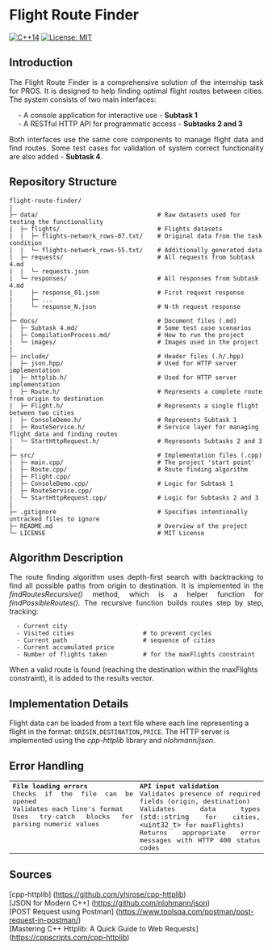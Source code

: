 # Flight Route Finder
[![C++14](https://img.shields.io/badge/C%2B%2B-14-blue)](https://en.cppreference.com/w/cpp/14) [![License: MIT](https://img.shields.io/badge/License-MIT-yellow.svg)](https://opensource.org/licenses/MIT)

## Introduction

<p align="justify">The Flight Route Finder is a comprehensive solution of the internship task for PROS. It is designed to help finding optimal flight routes between cities. The system consists of two main interfaces:</p>

&emsp; - A console application for interactive use - **Subtask 1**  
&emsp; - A RESTful HTTP API for programmatic access - **Subtasks 2 and 3**
   
<div align="justify">Both interfaces use the same core components to manage flight data and find routes. Some test cases for validation of system correct functionality are also added - <b>Subtask 4</b>.</div>

## Repository Structure

```
flight-route-finder/
|
├─ data/                                 # Raw datasets used for testing the functionallity
|  ├─ flights/                           # Flights datasets
|  |  ├─ flights-network_rows-07.txt/    # Original data from the task condition
|  |  └─ flights-network_rows-55.txt/    # Additionally generated data
|  ├─ requests/                          # All requests from Subtask 4.md
|  |  └─ requests.json               
|  └─ responses/                         # All responses from Subtask 4.md
|     ├─ response_01.json                # First request response
|     ├─ ...
|     └─ response_N.json                 # N-th request response
|
├─ docs/                                 # Document files (.md)
|  ├─ Subtask 4.md/                      # Some test case scenarios
|  ├─ CompilationProcess.md/             # How to run the project
|  └─ images/                            # Images used in the project
|
├─ include/                              # Header files (.h/.hpp)
|  ├─ json.hpp/                          # Used for HTTP server implementation
|  ├─ httplib.h/                         # Used for HTTP server implementation
|  ├─ Route.h/                           # Represents a complete route from origin to destination
|  ├─ Flight.h/                          # Represents a single flight between two cities
|  ├─ ConsoleDemo.h/                     # Represents Subtask 1
|  ├─ RouteService.h/                    # Service layer for managing flight data and finding routes
|  └─ StartHttpRequest.h/                # Represents Subtasks 2 and 3
|
├─ src/                                  # Implementation files (.cpp)
|  ├─ main.cpp/                          # The project 'start point'
|  ├─ Route.cpp/                         # Route finding algorithm
|  ├─ Flight.cpp/                    
|  ├─ ConsoleDemo.cpp/                   # Logic for Subtask 1
|  ├─ RouteService.cpp/              
|  └─ StartHttpRequest.cpp/              # Logic for Subtasks 2 and 3
|
├─ .gitignore                            # Specifies intentionally untracked files to ignore
├─ README.md                             # Overview of the project 
└─ LICENSE                               # MIT License                       
```

## Algorithm Description
<p align="justify">The route finding algorithm uses depth-first search with backtracking to find all possible paths from origin to destination. It is implemented in the <i>findRoutesRecursive()</i> method, which is a helper function for <i>findPossibleRoutes()</i>. The recursive function builds routes step by step, tracking:</p>

```
  - Current city  
  - Visited cities                   # to prevent cycles 
  - Current path                     # sequence of cities 
  - Current accumulated price  
  - Number of flights taken          # for the maxFlights constraint
```
When a valid route is found (reaching the destination within the maxFlights constraint), it is added to the results vector.

## Implementation Details
Flight data can be loaded from a text file where each line representing a flight in the format: ` ORIGIN,DESTINATION,PRICE `. The HTTP server is implemented using the _cpp-httplib_ library and _nlohmann/json_.

## Error Handling
<table style="width: 100%; font-family: monospace;">
  <tr>
    <td style="vertical-align: top; width: 50%; text-align: justify">
      <strong>File loading errors</strong><br>
      Checks if the file can be opened<br>
      Validates each line's format<br>
      Uses try-catch blocks for parsing numeric values
    </td>
    <td style="vertical-align: top; width: 50%; text-align: justify">
      <strong>API input validation</strong><br>
      Validates presence of required fields (origin, destination)<br>
      Validates data types (<code>std::string</code> for cities, <code>&lt;uint32_t&gt;</code> for maxFlights)<br>
      Returns appropriate error messages with HTTP 400 status codes
    </td>
  </tr>
</table>

## Sources
[cpp-httplib] (https://github.com/yhirose/cpp-httplib)  
[JSON for Modern C++] (https://github.com/nlohmann/json)  
[POST Request using Postman] (https://www.toolsqa.com/postman/post-request-in-postman/)  
[Mastering C++ Httplib: A Quick Guide to Web Requests] (https://cppscripts.com/cpp-httplib)
